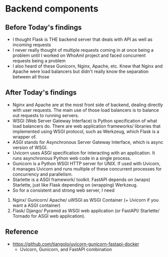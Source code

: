 # Backend components

## Before Today's findings
- I thought Flask is THE backend server that deals with API as well as incoming requests
- I never really thought of multiple requests coming in at once being a problem until I worked on WhoAmI project and faced concurrent requests being a problem
- I also heard of these Gunicorn, Nginx, Apache, etc.  Knew that Nginx and Apache were load balancers but didn't really know the separation between all those

## After Today's findings
- Nginx and Apache are at the most front side of backend, dealing directly with user requests.  The main use of those load balancers is to balance out requests to running servers.
- WSGI (Web Server Gateway Interface) is Python specification of what load balancers do.  There are web application frameworks/ libraries that implemented using WSGI protocol, such as Werkzeug, which Flask is a wrapper of.
- ASGI stands for Asynchronous Server Gateway Interface, which is async version of WSGI.
- Uvicorn uses ASGI specification for interacting with an application.  It runs asynchronous Python web code in a single process.
- Gunicorn is a Python WSGI HTTP server for UNIX.  If used with Uvicorn, it manages Uvicorn and runs multiple of these concurrent processes for concurrency and parallelism.
- Starlette is a ASGI framework/ toolkit.  FastAPI depends on (wraps) Starlette, just like Flask depending on (wrapping) Werkzeug.
- So for a consistent and strong web server, I need
1. Nginx/ Gunicorn/ Apache/ uWSGI as WSGI Container (+ Uvicorn if you want a ASGI container)
2. Flask/ Django/ Pyramid as WSGI web application (or FastAPI/ Starlette/ Tornado for ASGI web application).

## Reference
- https://github.com/tiangolo/uvicorn-gunicorn-fastapi-docker
    - Uvicorn, Gunicorn, and FastAPI combination
